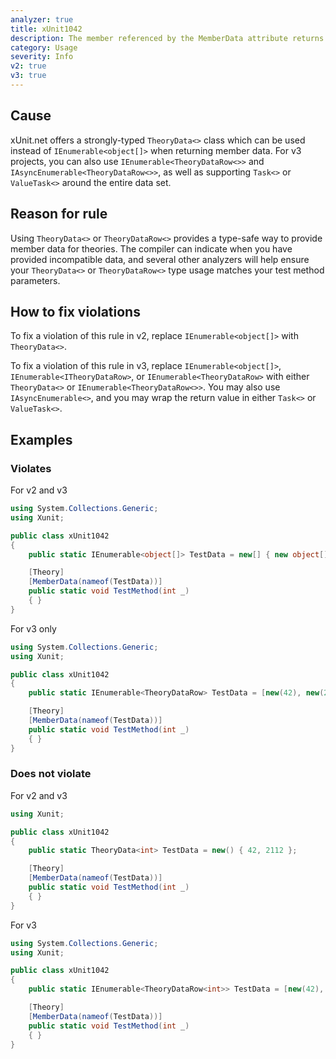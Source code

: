 ```yaml
---
analyzer: true
title: xUnit1042
description: The member referenced by the MemberData attribute returns untyped data rows
category: Usage
severity: Info
v2: true
v3: true
---
```


## Cause

xUnit.net offers a strongly-typed `TheoryData<>` class which can be used instead of `IEnumerable<object[]>`
when returning member data. For v3 projects, you can also use `IEnumerable<TheoryDataRow<>>` and
`IAsyncEnumerable<TheoryDataRow<>>`, as well as supporting `Task<>` or `ValueTask<>` around the
entire data set.

## Reason for rule

Using `TheoryData<>` or `TheoryDataRow<>` provides a type-safe way to provide member data for
theories. The compiler can indicate when you have provided incompatible data, and several other analyzers
will help ensure your `TheoryData<>` or `TheoryDataRow<>` type usage matches your test method parameters.

## How to fix violations

To fix a violation of this rule in v2, replace `IEnumerable<object[]>` with `TheoryData<>`.

To fix a violation of this rule in v3, replace `IEnumerable<object[]>`, `IEnumerable<ITheoryDataRow>`, or `IEnumerable<TheoryDataRow>` with either `TheoryData<>` or `IEnumerable<TheoryDataRow<>>`. You may also use `IAsyncEnumerable<>`, and you may wrap the return value in either `Task<>` or `ValueTask<>`.

## Examples

### Violates

For v2 and v3

```csharp
using System.Collections.Generic;
using Xunit;

public class xUnit1042
{
    public static IEnumerable<object[]> TestData = new[] { new object[] { 42 }, new object[] { 2112 } };

    [Theory]
    [MemberData(nameof(TestData))]
    public static void TestMethod(int _)
    { }
}
```

For v3 only

```csharp
using System.Collections.Generic;
using Xunit;

public class xUnit1042
{
    public static IEnumerable<TheoryDataRow> TestData = [new(42), new(2112)];

    [Theory]
    [MemberData(nameof(TestData))]
    public static void TestMethod(int _)
    { }
}
```

### Does not violate

For v2 and v3

```csharp
using Xunit;

public class xUnit1042
{
    public static TheoryData<int> TestData = new() { 42, 2112 };

    [Theory]
    [MemberData(nameof(TestData))]
    public static void TestMethod(int _)
    { }
}
```

For v3

```csharp
using System.Collections.Generic;
using Xunit;

public class xUnit1042
{
    public static IEnumerable<TheoryDataRow<int>> TestData = [new(42), new(2112)];

    [Theory]
    [MemberData(nameof(TestData))]
    public static void TestMethod(int _)
    { }
}
```
